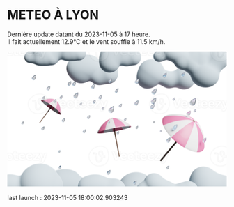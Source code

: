 # METEO À LYON

Dernière update datant du 2023-11-05 à 17 heure.  
Il fait actuellement 12.9°C et le vent souffle à 11.5 km/h.      

![](./.github/rain.png)

last launch : 2023-11-05 18:00:02.903243
